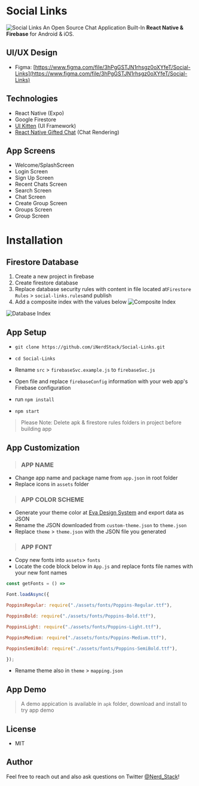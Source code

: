# Social Links

![Social Links](https://i.imgur.com/ovOFP33.jpg)
An Open Source Chat Application Built-In **React Native & Firebase** for Android & iOS. 


## UI/UX Design
-  Figma: [https://www.figma.com/file/3hPgGSTJN1rhsgz0oXYfeT/Social-Links](https://www.figma.com/file/3hPgGSTJN1rhsgz0oXYfeT/Social-Links)

## Technologies
- React Native (Expo)
- Google Firestore
-   [UI Kitten](https://akveo.github.io/react-native-ui-kitten/) (UI Framework)
- [React Native Gifted Chat](https://github.com/FaridSafi/react-native-gifted-chat) (Chat Rendering)

## App Screens
- Welcome/SplashScreen
- Login Screen
- Sign Up Screen
- Recent Chats Screen
- Search Screen
- Chat Screen
- Create Group Screen
- Groups Screen
- Group Screen

# Installation
## Firestore Database
1. Create a new project in firebase 
2.  Create firestore database
3. Replace database security rules with content in file located at`Firestore Rules` > `social-links.rules`and publish
4.  Add a composite index with the values below
![Composite Index](https://i.imgur.com/HsMctQZ.jpg)

![Database Index](https://i.imgur.com/2r9y6Mn.jpg)


## App Setup
  
 - `git clone https://github.com/iNerdStack/Social-Links.git`
 
 -    `cd Social-Links`
 
 -   Rename `src` > `firebaseSvc.example.js` to `firebaseSvc.js`
 -  Open file and replace `firebaseConfig` information with your web app's Firebase configuration
 -  run `npm install`
 
 - `npm start`

> Please Note: Delete apk & firestore rules folders in project before building app

## App Customization
> ### APP NAME 
 - Change app name and package name from `app.json` in root folder
 - Replace icons in `assets` folder
 
 > ### APP COLOR SCHEME
 - Generate your theme color at [Eva Design System](https://colors.eva.design/) and export data as JSON
 - Rename the JSON downloaded from `custom-theme.json` to `theme.json`
 - Replace `theme` > `theme.json` with the JSON file you generated

 
 > ### APP FONT
- Copy new fonts into `assets`> `fonts`
- Locate the code block below in `App.js` and replace fonts file names with your new font names

```js
const getFonts = () =>

Font.loadAsync({

PoppinsRegular: require("./assets/fonts/Poppins-Regular.ttf"),

PoppinsBold: require("./assets/fonts/Poppins-Bold.ttf"),

PoppinsLight: require("./assets/fonts/Poppins-Light.ttf"),

PoppinsMedium: require("./assets/fonts/Poppins-Medium.ttf"),

PoppinsSemiBold: require("./assets/fonts/Poppins-SemiBold.ttf"),

});
```

- Rename theme also in `theme` > `mapping.json`

## App Demo
>  A demo appication is available in `apk` folder,  download and install to try app demo

## License
- MIT

## Author

Feel free to reach out and also ask questions on Twitter  [@Nerd_Stack](https://www.twitter.com/Nerd_Stack)! 
